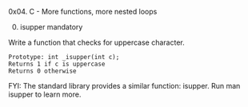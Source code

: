 0x04. C - More functions, more nested loops


0. isupper
mandatory

Write a function that checks for uppercase character.

    Prototype: int _isupper(int c);
    Returns 1 if c is uppercase
    Returns 0 otherwise

FYI: The standard library provides a similar function: isupper. Run man isupper to learn more.
